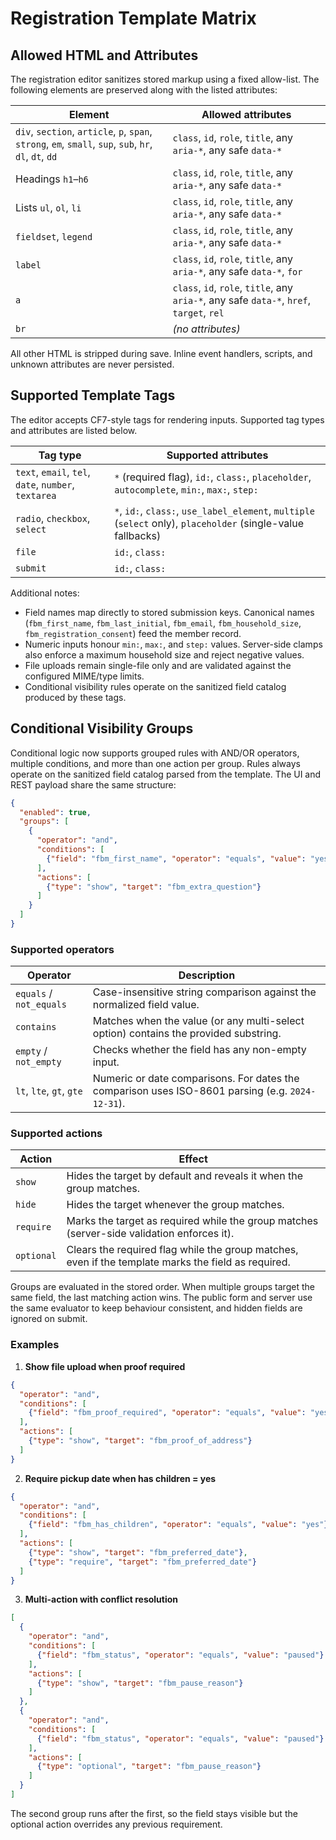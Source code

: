 # Registration Template Matrix

## Allowed HTML and Attributes

The registration editor sanitizes stored markup using a fixed allow-list. The following elements are preserved along with the listed attributes:

| Element | Allowed attributes |
| --- | --- |
| `div`, `section`, `article`, `p`, `span`, `strong`, `em`, `small`, `sup`, `sub`, `hr`, `dl`, `dt`, `dd` | `class`, `id`, `role`, `title`, any `aria-*`, any safe `data-*` |
| Headings `h1`–`h6` | `class`, `id`, `role`, `title`, any `aria-*`, any safe `data-*` |
| Lists `ul`, `ol`, `li` | `class`, `id`, `role`, `title`, any `aria-*`, any safe `data-*` |
| `fieldset`, `legend` | `class`, `id`, `role`, `title`, any `aria-*`, any safe `data-*` |
| `label` | `class`, `id`, `role`, `title`, any `aria-*`, any safe `data-*`, `for` |
| `a` | `class`, `id`, `role`, `title`, any `aria-*`, any safe `data-*`, `href`, `target`, `rel` |
| `br` | *(no attributes)* |

All other HTML is stripped during save. Inline event handlers, scripts, and unknown attributes are never persisted.

## Supported Template Tags

The editor accepts CF7-style tags for rendering inputs. Supported tag types and attributes are listed below.

| Tag type | Supported attributes |
| --- | --- |
| `text`, `email`, `tel`, `date`, `number`, `textarea` | `*` (required flag), `id:`, `class:`, `placeholder`, `autocomplete`, `min:`, `max:`, `step:` |
| `radio`, `checkbox`, `select` | `*`, `id:`, `class:`, `use_label_element`, `multiple` (`select` only), `placeholder` (single-value fallbacks) |
| `file` | `id:`, `class:` |
| `submit` | `id:`, `class:` |

Additional notes:

- Field names map directly to stored submission keys. Canonical names (`fbm_first_name`, `fbm_last_initial`, `fbm_email`, `fbm_household_size`, `fbm_registration_consent`) feed the member record.
- Numeric inputs honour `min:`, `max:`, and `step:` values. Server-side clamps also enforce a maximum household size and reject negative values.
- File uploads remain single-file only and are validated against the configured MIME/type limits.
- Conditional visibility rules operate on the sanitized field catalog produced by these tags.

## Conditional Visibility Groups

Conditional logic now supports grouped rules with AND/OR operators, multiple conditions, and more than one action per group. Rules always operate on the sanitized field catalog parsed from the template. The UI and REST payload share the same structure:

```json
{
  "enabled": true,
  "groups": [
    {
      "operator": "and",
      "conditions": [
        {"field": "fbm_first_name", "operator": "equals", "value": "yes"}
      ],
      "actions": [
        {"type": "show", "target": "fbm_extra_question"}
      ]
    }
  ]
}
```

### Supported operators

| Operator | Description |
| --- | --- |
| `equals` / `not_equals` | Case-insensitive string comparison against the normalized field value. |
| `contains` | Matches when the value (or any multi-select option) contains the provided substring. |
| `empty` / `not_empty` | Checks whether the field has any non-empty input. |
| `lt`, `lte`, `gt`, `gte` | Numeric or date comparisons. For dates the comparison uses ISO-8601 parsing (e.g. `2024-12-31`). |

### Supported actions

| Action | Effect |
| --- | --- |
| `show` | Hides the target by default and reveals it when the group matches. |
| `hide` | Hides the target whenever the group matches. |
| `require` | Marks the target as required while the group matches (server-side validation enforces it). |
| `optional` | Clears the required flag while the group matches, even if the template marks the field as required. |

Groups are evaluated in the stored order. When multiple groups target the same field, the last matching action wins. The public form and server use the same evaluator to keep behaviour consistent, and hidden fields are ignored on submit.

### Examples

1. **Show file upload when proof required**

```json
{
  "operator": "and",
  "conditions": [
    {"field": "fbm_proof_required", "operator": "equals", "value": "yes"}
  ],
  "actions": [
    {"type": "show", "target": "fbm_proof_of_address"}
  ]
}
```

2. **Require pickup date when has children = yes**

```json
{
  "operator": "and",
  "conditions": [
    {"field": "fbm_has_children", "operator": "equals", "value": "yes"}
  ],
  "actions": [
    {"type": "show", "target": "fbm_preferred_date"},
    {"type": "require", "target": "fbm_preferred_date"}
  ]
}
```

3. **Multi-action with conflict resolution**

```json
[
  {
    "operator": "and",
    "conditions": [
      {"field": "fbm_status", "operator": "equals", "value": "paused"}
    ],
    "actions": [
      {"type": "show", "target": "fbm_pause_reason"}
    ]
  },
  {
    "operator": "and",
    "conditions": [
      {"field": "fbm_status", "operator": "equals", "value": "paused"}
    ],
    "actions": [
      {"type": "optional", "target": "fbm_pause_reason"}
    ]
  }
]
```

The second group runs after the first, so the field stays visible but the optional action overrides any previous requirement.
